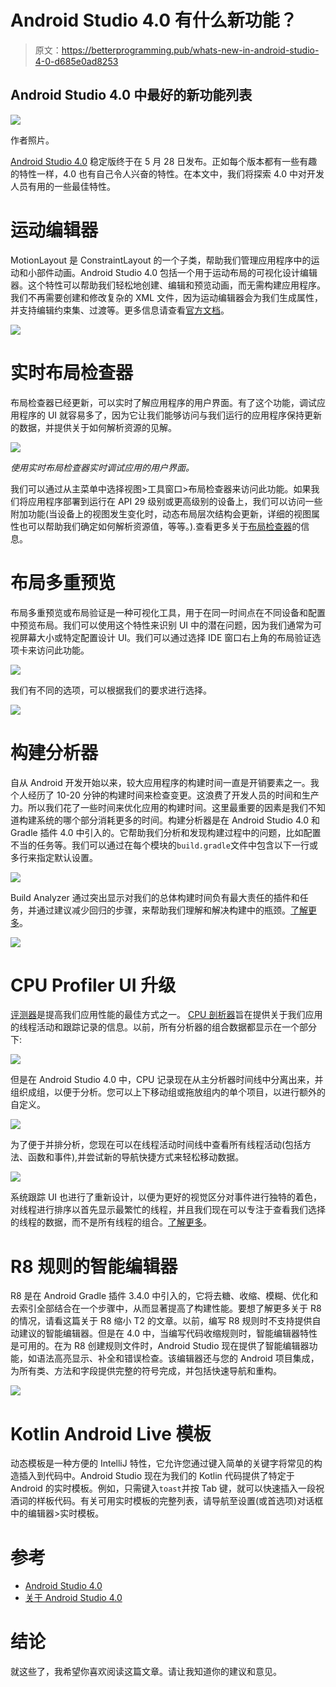 # Android Studio 4.0 有什么新功能？

> 原文：<https://betterprogramming.pub/whats-new-in-android-studio-4-0-d685e0ad8253>

## Android Studio 4.0 中最好的新功能列表

![](img/343e132bec56895ecfc5c0bf74ed6fcd.png)

作者照片。

[Android Studio 4.0](https://developer.android.com/studio) 稳定版终于在 5 月 28 日发布。正如每个版本都有一些有趣的特性一样，4.0 也有自己令人兴奋的特性。在本文中，我们将探索 4.0 中对开发人员有用的一些最佳特性。

# 运动编辑器

MotionLayout 是 ConstraintLayout 的一个子类，帮助我们管理应用程序中的运动和小部件动画。Android Studio 4.0 包括一个用于运动布局的可视化设计编辑器。这个特性可以帮助我们轻松地创建、编辑和预览动画，而无需构建应用程序。我们不再需要创建和修改复杂的 XML 文件，因为运动编辑器会为我们生成属性，并支持编辑约束集、过渡等。更多信息请查看[官方文档](https://developer.android.com/studio/write/motion-editor)。

![](img/0919d430b59ca77b4da8174d7d033776.png)

# 实时布局检查器

布局检查器已经更新，可以实时了解应用程序的用户界面。有了这个功能，调试应用程序的 UI 就容易多了，因为它让我们能够访问与我们运行的应用程序保持更新的数据，并提供关于如何解析资源的见解。

![](img/38400d58887520b20f1bc0454693c800.png)

*使用实时布局检查器实时调试应用的用户界面。*

我们可以通过从主菜单中选择视图>工具窗口>布局检查器来访问此功能。如果我们将应用程序部署到运行在 API 29 级别或更高级别的设备上，我们可以访问一些附加功能(当设备上的视图发生变化时，动态布局层次结构会更新，详细的视图属性也可以帮助我们确定如何解析资源值，等等。).查看更多关于[布局检查器](https://medium.com/androiddevelopers/layout-inspector-1f8d446d048)的信息。

# 布局多重预览

布局多重预览或布局验证是一种可视化工具，用于在同一时间点在不同设备和配置中预览布局。我们可以使用这个特性来识别 UI 中的潜在问题，因为我们通常为可视屏幕大小或特定配置设计 UI。我们可以通过选择 IDE 窗口右上角的布局验证选项卡来访问此功能。

![](img/3bcccf1241d5448d894384b2b63beb72.png)

我们有不同的选项，可以根据我们的要求进行选择。

![](img/7ab26d91cdac0e5ee373dce594a98722.png)

# 构建分析器

自从 Android 开发开始以来，较大应用程序的构建时间一直是开销要素之一。我个人经历了 10-20 分钟的构建时间来检查变更。这浪费了开发人员的时间和生产力。所以我们花了一些时间来优化应用的构建时间。这里最重要的因素是我们不知道构建系统的哪个部分消耗更多的时间。构建分析器是在 Android Studio 4.0 和 Gradle 插件 4.0 中引入的。它帮助我们分析和发现构建过程中的问题，比如配置不当的任务等。我们可以通过在每个模块的`build.gradle`文件中包含以下一行或多行来指定默认设置。

![](img/4547083f3e2b08f2d86d144ab27d061f.png)

Build Analyzer 通过突出显示对我们的总体构建时间负有最大责任的插件和任务，并通过建议减少回归的步骤，来帮助我们理解和解决构建中的瓶颈。[了解更多](https://developer.android.com/studio/build/build-analyzer)。

![](img/0884eeabbecc7ac5e6d87e1d556b34eb.png)

# CPU Profiler UI 升级

[评测器](https://medium.com/better-programming/improve-apps-performance-with-android-profilers-edb240deeb71)是提高我们应用性能的最佳方式之一。 [CPU 剖析器](https://developer.android.com/studio/profile/cpu-profiler)旨在提供关于我们应用的线程活动和跟踪记录的信息。以前，所有分析器的组合数据都显示在一个部分下:

![](img/4e759562f04b190190801a3c4a3e7728.png)

但是在 Android Studio 4.0 中，CPU 记录现在从主分析器时间线中分离出来，并组织成组，以便于分析。您可以上下移动组或拖放组内的单个项目，以进行额外的自定义。

![](img/81e23ae69d7cfb15896109cd2f7bae83.png)

为了便于并排分析，您现在可以在线程活动时间线中查看所有线程活动(包括方法、函数和事件),并尝试新的导航快捷方式来轻松移动数据。

![](img/526ff1404405305535557da0b7ea528c.png)

系统跟踪 UI 也进行了重新设计，以便为更好的视觉区分对事件进行独特的着色，对线程进行排序以首先显示最繁忙的线程，并且我们现在可以专注于查看我们选择的线程的数据，而不是所有线程的组合。[了解更多](https://developer.android.com/studio/releases#cpu-profiler-upgrades)。

# R8 规则的智能编辑器

R8 是在 Android Gradle 插件 3.4.0 中引入的，它将去糖、收缩、模糊、优化和去索引全部结合在一个步骤中，从而显著提高了构建性能。要想了解更多关于 R8 的情况，请看这篇关于 R8 缩小 T2 的文章。以前，编写 R8 规则时不支持提供自动建议的智能编辑器。但是在 4.0 中，当编写代码收缩规则时，智能编辑器特性是可用的。在为 R8 创建规则文件时，Android Studio 现在提供了智能编辑器功能，如语法高亮显示、补全和错误检查。该编辑器还与您的 Android 项目集成，为所有类、方法和字段提供完整的符号完成，并包括快速导航和重构。

![](img/41e3a17877b4a26efe61ffc0de2f1439.png)

# Kotlin Android Live 模板

动态模板是一种方便的 IntelliJ 特性，它允许您通过键入简单的关键字将常见的构造插入到代码中。Android Studio 现在为我们的 Kotlin 代码提供了特定于 Android 的实时模板。例如，只需键入`toast`并按 Tab 键，就可以快速插入一段祝酒词的样板代码。有关可用实时模板的完整列表，请导航至设置(或首选项)对话框中的编辑器>实时模板。

# 参考

*   [Android Studio 4.0](https://android-developers.googleblog.com/2020/05/android-studio-4.html)
*   [关于 Android Studio 4.0](https://www.youtube.com/watch?time_continue=548&v=f1fHPqAYj5I&feature=emb_logo)

# 结论

就这些了，我希望你喜欢阅读这篇文章。请让我知道你的建议和意见。